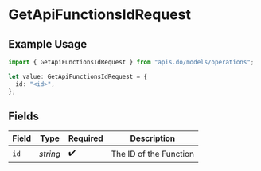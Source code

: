 # GetApiFunctionsIdRequest

## Example Usage

```typescript
import { GetApiFunctionsIdRequest } from "apis.do/models/operations";

let value: GetApiFunctionsIdRequest = {
  id: "<id>",
};
```

## Fields

| Field                  | Type                   | Required               | Description            |
| ---------------------- | ---------------------- | ---------------------- | ---------------------- |
| `id`                   | *string*               | :heavy_check_mark:     | The ID of the Function |